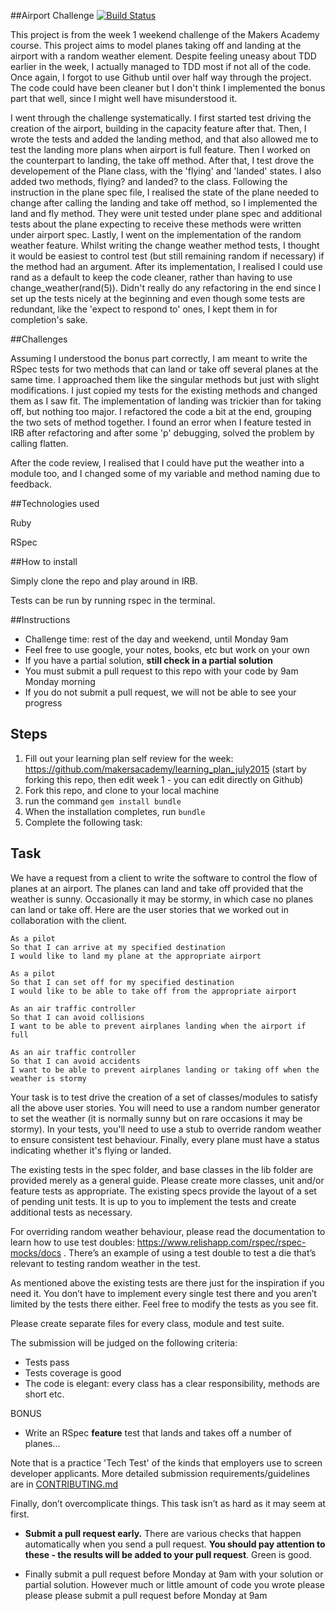 ##Airport Challenge
[![Build Status](https://travis-ci.org/makersacademy/airport_challenge.svg?branch=master)](https://travis-ci.org/makersacademy/airport_challenge)

This project is from the week 1 weekend challenge of the Makers Academy course.
This project aims to model planes taking off and landing at the airport with a
random weather element. Despite feeling uneasy about TDD earlier in the week, I
actually managed to TDD most if not all of the code. Once again, I forgot to use
Github until over half way through the project. The code could have been cleaner
but I don't think I implemented the bonus part that well, since I might well
have misunderstood it.

I went through the challenge systematically. I first started test driving the
creation of the airport, building in the capacity feature after that. Then, I
wrote the tests and added the landing method, and that also allowed me to test
the landing more plans when airport is full feature. Then I worked on the
counterpart to landing, the take off method. After that, I test drove the
developement of the Plane class, with the 'flying' and 'landed' states. I also
added two methods, flying? and landed? to the class. Following the instruction
in the plane spec file, I realised the state of the plane needed to change after
calling the landing and take off method, so I implemented the land and fly
method. They were unit tested under plane spec and additional tests about the
plane expecting to receive these methods were written under airport spec.
Lastly, I went on the implementation of the random weather feature. Whilst
writing the change weather method tests, I thought it would be easiest to
control test (but still remaining random if necessary) if the method had an
argument. After its implementation, I realised I could use rand as a default to
keep the code cleaner, rather than having to use change_weather(rand(5)). Didn't
really do any refactoring in the end since I set up the tests nicely at the
beginning and even though some tests are redundant, like the 'expect to respond
to' ones, I kept them in for completion's sake.

##Challenges

Assuming I understood the bonus part correctly, I am meant to write the RSpec
tests for two methods that can land or take off several planes at the same time.
I approached them like the singular methods but just with slight modifications.
I just copied my tests for the existing methods and changed them as I saw fit.
The implementation of landing was trickier than for taking off, but nothing too
major. I refactored the code a bit at the end, grouping the two sets of method
together. I found an error when I feature tested in IRB after refactoring and
after some 'p' debugging, solved the problem by calling flatten.

After the code review, I realised that I could have put the weather into a
module too, and I changed some of my variable and method naming due to feedback.

##Technologies used

Ruby

RSpec

##How to install

Simply clone the repo and play around in IRB.

Tests can be run by running rspec in the terminal.

##Instructions

* Challenge time: rest of the day and weekend, until Monday 9am
* Feel free to use google, your notes, books, etc but work on your own
* If you have a partial solution, **still check in a partial solution**
* You must submit a pull request to this repo with your code by 9am Monday morning
* If you do not submit a pull request, we will not be able to see your progress

Steps
-------

1. Fill out your learning plan self review for the week: https://github.com/makersacademy/learning_plan_july2015 (start by forking this repo, then edit week 1 - you can edit directly on Github)
2. Fork this repo, and clone to your local machine
3. run the command `gem install bundle`
4. When the installation completes, run `bundle`
3. Complete the following task:

Task
-----

We have a request from a client to write the software to control the flow of planes at an airport. The planes can land and take off provided that the weather is sunny. Occasionally it may be stormy, in which case no planes can land or take off.  Here are the user stories that we worked out in collaboration with the client.

```
As a pilot
So that I can arrive at my specified destination
I would like to land my plane at the appropriate airport

As a pilot
So that I can set off for my specified destination
I would like to be able to take off from the appropriate airport

As an air traffic controller
So that I can avoid collisions
I want to be able to prevent airplanes landing when the airport if full

As an air traffic controller
So that I can avoid accidents
I want to be able to prevent airplanes landing or taking off when the weather is stormy
```

Your task is to test drive the creation of a set of classes/modules to satisfy all the above user stories. You will need to use a random number generator to set the weather (it is normally sunny but on rare occasions it may be stormy). In your tests, you'll need to use a stub to override random weather to ensure consistent test behaviour. Finally, every plane must have a status indicating whether it's flying or landed.

The existing tests in the spec folder, and base classes in the lib folder are provided merely as a general guide.  Please create more classes, unit and/or feature tests as appropriate.  The existing specs provide the layout of a set of pending unit tests. It is up to you to implement the tests and create additional tests as necessary.

For overriding random weather behaviour, please read the documentation to learn how to use test doubles: https://www.relishapp.com/rspec/rspec-mocks/docs . There’s an example of using a test double to test a die that’s relevant to testing random weather in the test.

As mentioned above the existing tests are there just for the inspiration if you need it. You don’t have to implement every single test there and you aren’t limited by the tests there either. Feel free to modify the tests as you see fit.

Please create separate files for every class, module and test suite.

The submission will be judged on the following criteria:

* Tests pass
* Tests coverage is good
* The code is elegant: every class has a clear responsibility, methods are short etc.

BONUS
* Write an RSpec **feature** test that lands and takes off a number of planes...

Note that is a practice 'Tech Test' of the kinds that employers use to screen developer applicants.  More detailed submission requirements/guidelines are in [CONTRIBUTING.md](CONTRIBUTING.md)

Finally, don’t overcomplicate things. This task isn’t as hard as it may seem at first.

* **Submit a pull request early.**  There are various checks that happen automatically when you send a pull request.  **You should pay attention to these - the results will be added to your pull request**.  Green is good.

* Finally submit a pull request before Monday at 9am with your solution or partial solution.  However much or little amount of code you wrote please please please submit a pull request before Monday at 9am
